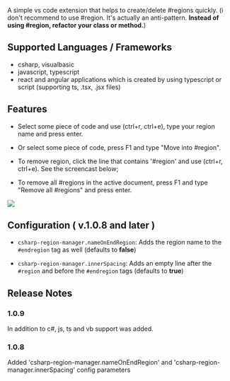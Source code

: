 A simple vs code extension that helps to create/delete #regions quickly.
(i don't recommend to use #region. It's actually an anti-pattern. <strong>Instead of using #region, refactor your class or method.</strong>)

## Supported Languages / Frameworks

* csharp, visualbasic
* javascript, typescript 
* react and angular applications which is created by using typescript or script (supporting ts, .tsx, .jsx files)

## Features

* Select some piece of code and use (ctrl+r, ctrl+e), type your region name and press enter.

* Or select some piece of code, press F1 and type "Move into #region".

* To remove region, click the line that contains '#region' and use (ctrl+r, ctrl+e). See the screencast below;

* To remove all #regions in the active document, press F1 and type "Remove all #regions" and press enter.

<img src= "https://raw.githubusercontent.com/suadev/csharp-region-manager/master/screencast.gif" />

## Configuration ( v.1.0.8 and later )

* `csharp-region-manager.nameOnEndRegion`: Adds the region name to the `#endregion` tag as well (defaults to **false**)

* `csharp-region-manager.innerSpacing`: Adds an empty line after the `#region` and before the `#endregion` tags (defaults to **true**)


## Release Notes

### 1.0.9

In addition to c#,  js, ts and vb support was added.

### 1.0.8

Added 'csharp-region-manager.nameOnEndRegion' and 'csharp-region-manager.innerSpacing' config parameters